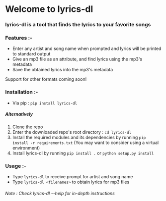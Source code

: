 # Welcome to lyrics-dl

### lyrics-dl is a tool that finds the lyrics to your favorite songs

### Features :-
* Enter any artist and song name when prompted and lyrics will be printed to standard output
* Give an mp3 file as an attribute, and find lyrics using the mp3's metadata
* Save the obtained lyrics into the mp3's metadata

Support for other formats coming soon!
### Installation :-
* Via pip : `pip install lyrics-dl`

##### Alternatively
1. Clone the repo
2. Enter the downloaded repo's root directory : `cd lyrics-dl`
3. Install the required modules and its dependencies by running `pip install -r requirements.txt` (You may want to consider using a virtual environment)
4. Install lyrics-dl by running `pip install .` or `python setup.py install`

### Usage :-
* Type `lyrics-dl` to receive prompt for artist and song name
* Type `lyrics-dl <filenames>` to obtain lyrics for mp3 files

###### Note : Check lyrics-dl --help for in-depth instructions
